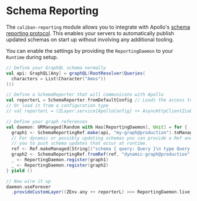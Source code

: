 # Schema Reporting

The `caliban-reporting` module allows you to integrate with Apollo's [schema reporting protocol](https://www.apollographql.com/docs/studio/schema/schema-reporting-protocol/).
This enables your servers to automatically publish updated schemas on start up without involving any additional tooling.

You can enable the settings by providing the `ReportingDaemon` to your `Runtime` during setup.

```scala
// Define your GraphQL schema normally
val api: GraphQL[Any] = graphQL(RootResolver(Queries(
  characters = List(Character("Amos"))
))) 

// Define a SchemaReporter that will communicate with Apollo
val reporterL = SchemaReporter.fromDefaultConfig // Loads the access token from an environment variable called "APOLLO_KEY"
// Or load it from a configuration type
// val reporterL = (ZLayer.service[ApolloConfig] ++ AsyncHttpClientZioBackend.layer()) >>> SchemaReporter.fromConfig[ApolloConfig](_.key)

// Define your graph references
val daemon: URManaged[Random with Has[ReportingDaemon], Unit] = for {
  graph1 <- SchemaReportingRef.make(api, "my-graph@production").toManaged_
  // For dynamic or possibly updating schemas you can provide a Ref and a transform function that will allow
  // you to push schema updates that occur at runtime.
  ref <- Ref.makeManaged[String]("schema { query: Query }\n type Query { hello: String! }")
  graph2 <- SchemaReportingRef.fromRef(ref, "dynamic-graph@production")(identity).toManaged_
  _ <- ReportingDaemon.register(graph1)
  _ <- ReportingDaemon.register(graph2)
} yield ()

// Now wire it up
daemon.useForever
  .provideCustomLayer((ZEnv.any ++ reporterL) >>> ReportingDaemon.live)
```